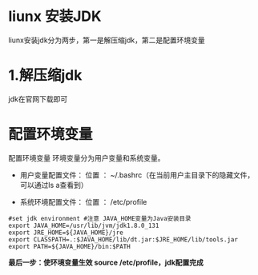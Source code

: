 # liunx 安装JDK
liunx安装jdk分为两步，第一是解压缩jdk，第二是配置环境变量
# 1.解压缩jdk
jdk在官网下载即可
# 配置环境变量
配置环境变量 环境变量分为用户变量和系统变量。  

- 用户变量配置文件：
位置 ：
~/.bashrc（在当前用户主目录下的隐藏文件，可以通过ls ­a查看到）  


- 系统环境配置文件：
位置 ：
/etc/profile 
```language
#set jdk environment #注意 JAVA_HOME变量为Java安装目录 export JAVA_HOME=/usr/lib/jvm/jdk1.8.0_131     export JRE_HOME=${JAVA_HOME}/jre export CLASSPATH=.:$JAVA_HOME/lib/dt.jar:$JRE_HOME/lib/tools.jar export PATH=${JAVA_HOME}/bin:$PATH
```
**最后一步：使环境变量生效 source /etc/profile，jdk配置完成**
